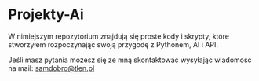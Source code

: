 # Projekty-Ai

W nimiejszym repozytorium znajdują się proste kody i skrypty, które stworzyłem rozpoczynając swoją
przygodę z Pythonem, AI i API.

Jeśli masz pytania możesz się ze mną skontaktować wysyłając wiadomość na mail: samdobro@tlen.pl
